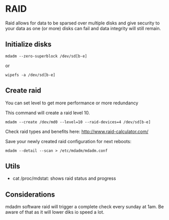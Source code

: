# RAID
Raid allows for data to be sparsed over multiple disks and give security to your
data as one (or more) disks can fail and data integrity will still remain.

## Initialize disks
```
mdadm --zero-superblock /dev/sd[b-e]
```
or
```
wipefs -a /dev/sd[b-e]
```

## Create raid
You can set level to get more performance or more redundancy

This command will create a raid level 10.
```
mdadm --create /dev/md0 --level=10 --raid-devices=4 /dev/sd[b-e] 
```

Check raid types and benefits here: http://www.raid-calculator.com/

Save your newly created raid configuration for next reboots:
```
mdadm --detail --scan > /etc/mdadm/mdadm.conf
```

## Utils

- cat /proc/mdstat: shows raid status and progress

## Considerations

mdadm software raid will trigger a complete check every sunday at 1am.
Be aware of that as it will lower diks io speed a lot.
